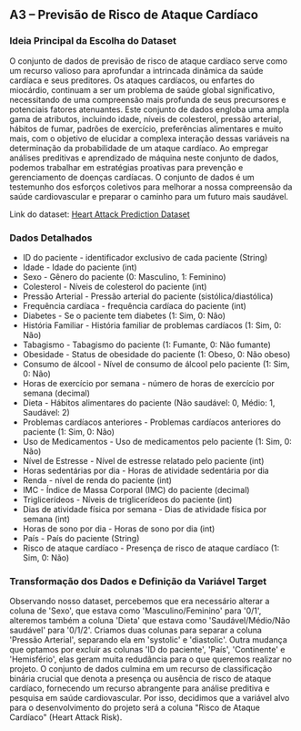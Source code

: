 ## A3 – Previsão de Risco de Ataque Cardíaco

### Ideia Principal da Escolha do Dataset

O conjunto de dados de previsão de risco de ataque cardíaco serve como um recurso valioso para aprofundar a intrincada dinâmica da saúde cardíaca e seus preditores. Os ataques cardíacos, ou enfartes do miocárdio, continuam a ser um problema de saúde global significativo, necessitando de uma compreensão mais profunda de seus precursores e potenciais fatores atenuantes. Este conjunto de dados engloba uma ampla gama de atributos, incluindo idade, níveis de colesterol, pressão arterial, hábitos de fumar, padrões de exercício, preferências alimentares e muito mais, com o objetivo de elucidar a complexa interação dessas variáveis na determinação da probabilidade de um ataque cardíaco. Ao empregar análises preditivas e aprendizado de máquina neste conjunto de dados, podemos trabalhar em estratégias proativas para prevenção e gerenciamento de doenças cardíacas. O conjunto de dados é um testemunho dos esforços coletivos para melhorar a nossa compreensão da saúde cardiovascular e preparar o caminho para um futuro mais saudável.

Link do dataset: [Heart Attack Prediction Dataset](https://www.kaggle.com/datasets/iamsouravbanerjee/heart-attack-prediction-dataset)

### Dados Detalhados

- ID do paciente - identificador exclusivo de cada paciente (String)
- Idade - Idade do paciente (int)
- Sexo - Gênero do paciente (0: Masculino, 1: Feminino)
- Colesterol - Níveis de colesterol do paciente (int)
- Pressão Arterial - Pressão arterial do paciente (sistólica/diastólica)
- Frequência cardíaca - frequência cardíaca do paciente (int)
- Diabetes - Se o paciente tem diabetes (1: Sim, 0: Não)
- História Familiar - História familiar de problemas cardíacos (1: Sim, 0: Não)
- Tabagismo - Tabagismo do paciente (1: Fumante, 0: Não fumante)
- Obesidade - Status de obesidade do paciente (1: Obeso, 0: Não obeso)
- Consumo de álcool - Nível de consumo de álcool pelo paciente (1: Sim, 0: Não)
- Horas de exercício por semana - número de horas de exercício por semana (decimal)
- Dieta - Hábitos alimentares do paciente (Não saudável: 0, Médio: 1, Saudável: 2)
- Problemas cardíacos anteriores - Problemas cardíacos anteriores do paciente (1: Sim, 0: Não)
- Uso de Medicamentos - Uso de medicamentos pelo paciente (1: Sim, 0: Não)
- Nível de Estresse - Nível de estresse relatado pelo paciente (int)
- Horas sedentárias por dia - Horas de atividade sedentária por dia
- Renda - nível de renda do paciente (int)
- IMC - Índice de Massa Corporal (IMC) do paciente (decimal)
- Triglicerídeos - Níveis de triglicerídeos do paciente (int)
- Dias de atividade física por semana - Dias de atividade física por semana (int)
- Horas de sono por dia - Horas de sono por dia (int)
- País - País do paciente (String)
- Risco de ataque cardíaco - Presença de risco de ataque cardíaco (1: Sim, 0: Não)

### Transformação dos Dados e Definição da Variável Target

Observando nosso dataset, percebemos que era necessário alterar a coluna de 'Sexo', que estava como 'Masculino/Feminino' para '0/1', alteremos também a coluna 'Dieta' que estava como 'Saudável/Médio/Não saudável' para '0/1/2'. Criamos duas colunas para separar a coluna 'Pressão Arterial', separando ela em 'systolic' e 'diastolic'. Outra mudança que optamos por excluir as colunas 'ID do paciente', 'País', 'Continente' e 'Hemisfério', elas geram muita redudância para o que queremos realizar no projeto. 
O conjunto de dados culmina em um recurso de classificação binária crucial que denota a presença ou ausência de risco de ataque cardíaco, fornecendo um recurso abrangente para análise preditiva e pesquisa em saúde cardiovascular. Por isso, decidimos que a variável alvo para o desenvolvimento do projeto será a coluna "Risco de Ataque Cardíaco" (Heart Attack Risk).

